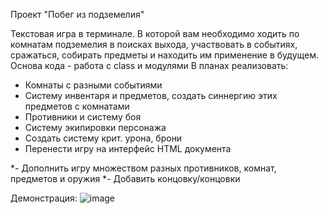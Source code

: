 Проект "Побег из подземелия"

Текстовая игра в терминале. В которой вам необходимо ходить по комнатам подземелия в поисках выхода, участвовать в событиях, сражаться, собирать предметы и находить им применение в будущем.
Основа кода - работа с class и модулями
В планах реализовать:
- Комнаты с разными событиями
- Систему инвентаря и предметов, создать синнергию этих предметов с комнатами
- Противники и систему боя
- Систему экипировки персонажа
- Создать систему крит. урона, брони
- Перенести игру на интерфейс HTML документа

*- Дополнить игру множеством разных противников, комнат, предметов и оружия
*- Добавить концовку/концовки

Демонcтрация:
![image](https://github.com/seelentov/dungeon-escape-game/blob/main/demo.gif)

